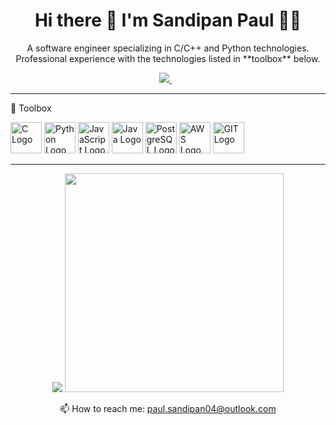 <h1 align='center'>
  Hi there 👋 I'm Sandipan Paul 👨‍💻
</h1>

<p align='center'>
  A software engineer specializing in C/C++ and Python technologies. Professional experience with the technologies listed in **toolbox** below.
  
  
</p>



<p align='center'>
  
  <a href="https://www.linkedin.com/in/alexandresanlim/">
    <img src="https://img.shields.io/badge/linkedin-%230077B5.svg?&style=for-the-badge&logo=linkedin&logoColor=white" />
  </a>&nbsp;&nbsp;
  
</p>

--------

🧰 Toolbox

<img src="https://cdn.worldvectorlogo.com/logos/c.svg" alt="C Logo" width="50" height="50"/>  <img src="https://cdn.worldvectorlogo.com/logos/python-5.svg" alt="Python Logo" width="50" height="50"/>  <img src="https://cdn.worldvectorlogo.com/logos/logo-javascript.svg" alt="JavaScript Logo" width="50" height="50"/> <img src="https://cdn.worldvectorlogo.com/logos/java-4.svg" alt="Java Logo" width="50" height="50"/>  <img src="https://cdn.worldvectorlogo.com/logos/postgresql.svg" alt="PostgreSQL Logo" width="50" height="50"/>  <img src="https://cdn.worldvectorlogo.com/logos/aws-logo.svg" alt="AWS Logo" width="50" height="50"/>  <img src="https://cdn.worldvectorlogo.com/logos/git-icon.svg" alt="GIT Logo" width="50" height="50"/>

--------

<p align='center'>
  <a href="#"><img src="https://github-readme-stats.vercel.app/api/top-langs/?username=SandipanPaul&hide=java,html,css&theme=radical"></a> 
  <a href="#"><img src="https://github-readme-stats.vercel.app/api?username=SandipanPaul&show_icons=true&count_private=true&theme=dark" width="350"></a>
</p>

<!-- <details align='center'>
  <summary>:zap: My workspace specs</summary>
</details>-->

<p align='center'>
  📫 How to reach me: <a href='mailto:paul.sandipan04@outlook.com'>paul.sandipan04@outlook.com</a>
</p>
  

<!--
**SandipanPaul/SandipanPaul** is a ✨ _special_ ✨ repository because its `README.md` (this file) appears on your GitHub profile.

Here are some ideas to get you started:

- 🔭 I’m currently working on ...
- 🌱 I’m currently learning ...
- 👯 I’m looking to collaborate on ...
- 🤔 I’m looking for help with ...
- 💬 Ask me about ...
- 📫 How to reach me: ...
- 😄 Pronouns: ...
- ⚡ Fun fact: ...
-->
